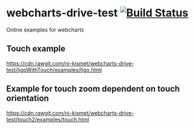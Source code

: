 # webcharts-drive-test [![Build Status](https://travis-ci.org/ni-kismet/webcharts-drive-test.svg?branch=master)](https://travis-ci.org/ni-kismet/webcharts-drive-test)
Online examples for webcharts

## Touch example
https://cdn.rawgit.com/ni-kismet/webcharts-drive-test/ligoWithTouch/examples/ligo.html

## Example for touch zoom dependent on touch orientation
https://cdn.rawgit.com/ni-kismet/webcharts-drive-test/touch2/examples/touch.html 
